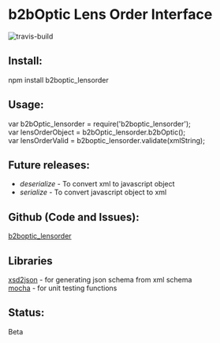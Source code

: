 # b2bOptic Lens Order Interface

[travis-build]: https://travis-ci.org/mossandlichens/b2boptic_lensorder.svg?branch=master
![travis-build]

## Install:
npm install b2boptic_lensorder

## Usage:
var b2bOptic_lensorder = require('b2boptic_lensorder');  
var lensOrderObject = b2bOptic_lensorder.b2bOptic();  
var lensOrderValid = b2boptic_lensorder.validate(xmlString);

## Future releases:
* _deserialize_ - To convert xml to javascript object  
* _serialize_ - To convert javascript object to xml

## Github (Code and Issues):
[b2boptic_lensorder](https://github.com/mossandlichens/b2boptic_lensorder)

## Libraries
[xsd2json](https://www.npmjs.com/package/xsd2json) - for generating json schema from xml schema  
[mocha](https://www.npmjs.com/package/mocha) - for unit testing functions

## Status:
Beta

